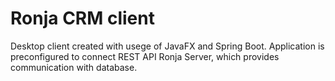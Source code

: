 # Ronja CRM client

Desktop client created with usege of JavaFX and Spring Boot.
Application is preconfigured to connect REST API Ronja Server, which provides communication with database.
